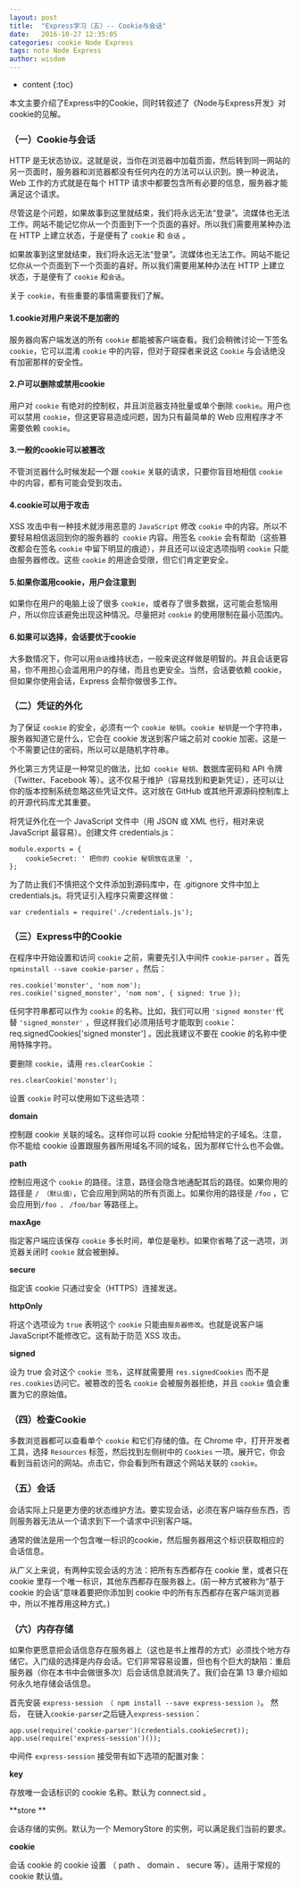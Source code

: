 ```yaml
---
layout: post
title:  "Express学习（五）-- Cookie与会话"
date:   2016-10-27 12:35:05
categories: cookie Node Express
tags: note Node Express
author: wisdom
---
```


* content
{:toc}

本文主要介绍了Express中的Cookie，同时转叙述了《Node与Express开发》对cookie的见解。





### （一）Cookie与会话

HTTP 是无状态协议。这就是说，当你在浏览器中加载页面，然后转到同一网站的另一页面时，服务器和浏览器都没有任何内在的方法可以认识到。换一种说法，Web 工作的方式就是在每个 HTTP 请求中都要包含所有必要的信息，服务器才能满足这个请求。

尽管这是个问题，如果故事到这里就结束，我们将永远无法“登录”。流媒体也无法工作。网站不能记忆你从一个页面到下一个页面的喜好。所以我们需要用某种办法在 HTTP 上建立状态，于是便有了 `cookie` 和 `会话` 。

如果故事到这里就结束，我们将永远无法“登录”。流媒体也无法工作。网站不能记忆你从一个页面到下一个页面的喜好。所以我们需要用某种办法在 HTTP 上建立状态，于是便有了 `cookie` 和`会话`。

关于 `cookie`，有些重要的事情需要我们了解。

#### 1.cookie对用户来说不是加密的

服务器向客户端发送的所有 `cookie` 都能被客户端查看。我们会稍微讨论一下签名 `cookie`，它可以混淆 `cookie` 中的内容，但对于窥探者来说这 `Cookie` 与会话绝没有加密那样的安全性。

#### 2.户可以删除或禁用cookie

用户对 `cookie` 有绝对的控制权，并且浏览器支持批量或单个删除 `cookie`。用户也可以禁用 `cookie`，但这更容易造成问题，因为只有最简单的 Web 应用程序才不需要依赖 `cookie`。

#### 3.一般的cookie可以被篡改

不管浏览器什么时候发起一个跟 `cookie` 关联的请求，只要你盲目地相信 `cookie` 中的内容，都有可能会受到攻击。

#### 4.cookie可以用于攻击

XSS 攻击中有一种技术就涉用恶意的 `JavaScript` 修改 `cookie` 中的内容。所以不要轻易相信返回到你的服务器的` cookie` 内容。用签名 `cookie` 会有帮助（这些篡改都会在签名 `cookie` 中留下明显的痕迹），并且还可以设定选项指明 `cookie` 只能由服务器修改。这些 `cookie` 的用途会受限，但它们肯定更安全。

#### 5.如果你滥用cookie，用户会注意到

如果你在用户的电脑上设了很多 `cookie`，或者存了很多数据，这可能会惹恼用户，所以你应该避免出现这种情况。尽量把对 `cookie` 的使用限制在最小范围内。

#### 6.如果可以选择，会话要优于cookie

大多数情况下，你可以用`会话`维持状态，一般来说这样做是明智的。并且会话更容易，你不用担心会滥用用户的存储，而且也更安全。当然，会话要依赖 cookie，但如果你使用会话，Express 会帮你做很多工作。

### （二）凭证的外化

为了保证 `cookie` 的安全，必须有一个 `cookie 秘钥`。`cookie 秘钥`是一个字符串，服务器知道它是什么，它会在 cookie 发送到客户端之前对 cookie 加密。这是一个不需要记住的密码，所以可以是随机字符串。

外化第三方凭证是一种常见的做法，比如` cookie 秘钥`、数据库密码和 API 令牌（Twitter、Facebook 等）。这不仅易于维护（容易找到和更新凭证），还可以让你的版本控制系统忽略这些凭证文件。这对放在 GitHub 或其他开源源码控制库上的开源代码库尤其重要。

将凭证外化在一个 JavaScript 文件中（用 JSON 或 XML 也行，相对来说JavaScript 最容易）。创建文件 credentials.js：

    module.exports = {
        cookieSecret: ' 把你的 cookie 秘钥放在这里 ',
    };

为了防止我们不慎把这个文件添加到源码库中，在 .gitignore 文件中加上 credentials.js。将凭证引入程序只需要这样做：

    var credentials = require('./credentials.js');

### （三）Express中的Cookie

在程序中开始设置和访问 `cookie` 之前，需要先引入中间件 `cookie-parser` 。首先 `npminstall --save cookie-parser` ，然后：

    res.cookie('monster', 'nom nom');
    res.cookie('signed_monster', 'nom nom', { signed: true });

任何字符串都可以作为 `cookie` 的名称。比如，我们可以用 `'signed monster'`代替 `'signed_monster'` ，但这样我们必须用括号才能取到 `cookie`： req.signedCookies['signed monster'] 。因此我建议不要在 cookie 的名称中使用特殊字符。

要删除 `cookie`，请用 `res.clearCookie` ：

    res.clearCookie('monster');

设置 `cookie` 时可以使用如下这些选项：

**domain**

控制跟 cookie 关联的域名。这样你可以将 cookie 分配给特定的子域名。注意，你不能给 cookie 设置跟服务器所用域名不同的域名，因为那样它什么也不会做。

**path**

控制应用这个 `cookie` 的路径。注意，路径会隐含地通配其后的路径。如果你用的路径是 `/ （默认值）`，它会应用到网站的所有页面上。如果你用的路径是 `/foo` ，它会应用到`/foo 、`  `/foo/bar` 等路径上。

**maxAge**

指定客户端应该保存 `cookie` 多长时间，单位是毫秒。如果你省略了这一选项，浏览器关闭时 `cookie` 就会被删掉。

**secure**

指定该 cookie 只通过安全（HTTPS）连接发送。

**httpOnly**

将这个选项设为 `true` 表明这个 `cookie` 只能由`服务器修改`。也就是说客户端 JavaScript不能修改它。这有助于防范 XSS 攻击。

**signed**

设为 true 会对这个 `cookie 签名`，这样就需要用 `res.signedCookies` 而不是 `res.cookies`访问它。被篡改的签名 `cookie` 会被服务器拒绝，并且 `cookie` 值会重置为它的原始值。

### （四）检查Cookie

多数浏览器都可以查看单个 `cookie` 和它们存储的值。在 Chrome 中，打开开发者工具，选择 `Resources` 标签，然后找到左侧树中的 `Cookies` 一项。展开它，你会看到当前访问的网站。点击它，你会看到所有跟这个网站关联的 `cookie`。

### （五）会话

会话实际上只是更方便的状态维护方法。要实现会话，必须在客户端存些东西，否则服务器无法从一个请求到下一个请求中识别客户端。

通常的做法是用一个包含唯一标识的cookie，然后服务器用这个标识获取相应的会话信息。

从广义上来说，有两种实现会话的方法：把所有东西都存在 cookie 里，或者只在 cookie 里存一个唯一标识，其他东西都存在服务器上。(前一种方式被称为“基于 cookie 的会话”意味着要把你添加到 cookie 中的所有东西都存在客户端浏览器中，所以不推荐用这种方式。)

### （六）内存存储

如果你更愿意把会话信息存在服务器上（这也是书上推荐的方式）必须找个地方存储它。入门级的选择是内存会话。它们非常容易设置，但也有个巨大的缺陷：重启服务器（你在本书中会做很多次）后会话信息就消失了。我们会在第 13 章介绍如何永久地存储会话信息。

首先安装 `express-session （ npm install --save express-session ）`。 然后， 在链入`cookie-parser`之后链入`express-session`：

    app.use(require('cookie-parser')(credentials.cookieSecret));
    app.use(require('express-session')());

中间件 `express-session` 接受带有如下选项的配置对象：

**key**

存放唯一会话标识的 cookie 名称。默认为 connect.sid 。

**store **

会话存储的实例。默认为一个 MemoryStore 的实例，可以满足我们当前的要求。

**cookie**

会话 cookie 的 cookie 设置 （ path 、 domain 、 secure 等）。适用于常规的 cookie 默认值。



